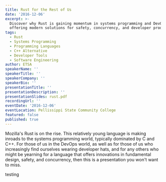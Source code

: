 ```yaml
---
title: Rust for the Rest of Us
date: '2016-12-06'
excerpt: >-
  Discover why Rust is gaining momentum in systems programming and DevOps,
  offering modern solutions for safety, concurrency, and developer productivity.
tags:
  - Rust
  - Systems Programming
  - Programming Languages
  - C++ Alternative
  - Developer Tools
  - Software Engineering
author: ETSA
speakerName: ''
speakerTitle: ''
speakerCompany: ''
speakerBio: ''
presentationTitle: ''
presentationDescription: ''
presentationSlides: rust.pdf
recordingUrl: ''
eventDate: '2016-12-06'
eventLocation: Pellissippi State Community College
featured: false
published: true
---
```


Mozilla's Rust is on the rise. This relatively young language is making inroads to the systems programming world, typically dominated by C and C++. For those of us in the DevOps world, as well as for those of us who increasingly find ourselves wearing developer hats, and for any others who might be yearning for a language that offers innovations in fundamental design, safety, and concurrency, then this is a presentation you won't want to miss.


testing
